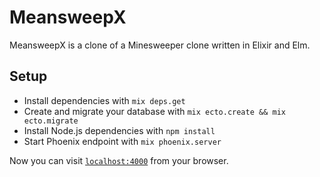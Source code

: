 # MeansweepX

MeansweepX is a clone of a Minesweeper clone written in Elixir and Elm.

## Setup

  * Install dependencies with `mix deps.get`
  * Create and migrate your database with `mix ecto.create && mix ecto.migrate`
  * Install Node.js dependencies with `npm install`
  * Start Phoenix endpoint with `mix phoenix.server`

Now you can visit [`localhost:4000`](http://localhost:4000) from your browser.
